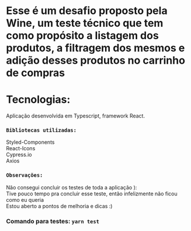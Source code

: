 # Esse é um desafio proposto pela Wine, um teste técnico que tem como propósito a listagem dos produtos, a filtragem dos mesmos e adição desses produtos no carrinho de compras

# Tecnologias: 
Aplicação desenvolvida em Typescript, framework React.

### `Bibliotecas utilizadas:`
Styled-Components \
React-Icons \
Cypress.io \
Axios 

### `Observações:`

Não consegui concluir os testes de toda a aplicação ): \
Tive pouco tempo pra concluir esse teste, então infelizmente
não ficou como eu queria \
Estou aberto a pontos de melhoria e dicas :) 



###  Comando para testes: `yarn test`
